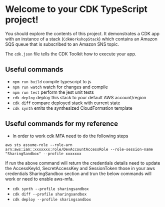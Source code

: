 # Welcome to your CDK TypeScript project!

You should explore the contents of this project. It demonstrates a CDK app with an instance of a stack (`CdkWorkshopStack`)
which contains an Amazon SQS queue that is subscribed to an Amazon SNS topic.

The `cdk.json` file tells the CDK Toolkit how to execute your app.

## Useful commands

- `npm run build` compile typescript to js
- `npm run watch` watch for changes and compile
- `npm run test` perform the jest unit tests
- `cdk deploy` deploy this stack to your default AWS account/region
- `cdk diff` compare deployed stack with current state
- `cdk synth` emits the synthesized CloudFormation template

## Useful commands for my reference

- In order to work cdk MFA need to do the following steps

`aws sts assume-role --role-arn arn:aws:iam::xxxxxxx:role/DevAccountAccessRole --role-session-name "SharingSandbox" --profile xxxxxxx`

If run the above command will return the credentials details need to update the AccessKeyId, SecretAccessKey and SessionToken those in your aws credentials SharingSandbox section and trun the below commands will work or need to enable aws-mfa.

- `cdk synth --profile sharingsandbox`
- `cdk diff --profile sharingsandbox`
- `cdk deploy --profile sharingsandbox`
